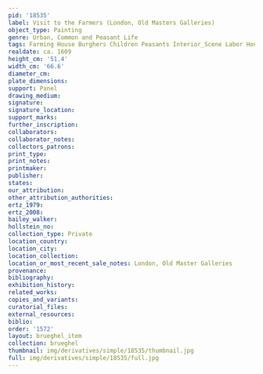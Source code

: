 ```yaml
---
pid: '18535'
label: Visit to the Farmers (London, Old Masters Galleries)
object_type: Painting
genre: Urban, Common and Peasant Life
tags: Farming House Burghers Children Peasants Interior_Scene Labor Household_items
realdate: ca. 1609
height_cm: '51.4'
width_cm: '66.6'
diameter_cm: 
plate_dimensions: 
support: Panel
drawing_medium: 
signature: 
signature_location: 
support_marks: 
further_inscription: 
collaborators: 
collaborator_notes: 
collectors_patrons: 
print_type: 
print_notes: 
printmaker: 
publisher: 
states: 
our_attribution: 
other_attribution_authorities: 
ertz_1979: 
ertz_2008: 
bailey_walker: 
hollstein_no: 
collection_type: Private
location_country: 
location_city: 
location_collection: 
location_or_most_recent_sale_notes: London, Old Master Galleries
provenance: 
bibliography: 
exhibition_history: 
related_works: 
copies_and_variants: 
curatorial_files: 
external_resources: 
biblio: 
order: '1572'
layout: brueghel_item
collection: brueghel
thumbnail: img/derivatives/simple/18535/thumbnail.jpg
full: img/derivatives/simple/18535/full.jpg
---
```

